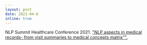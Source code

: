 ```yaml
---
layout: post
date: 2021-04-6
inline: true
---
```


NLP Summit Healthcare Conference 2021. 
<a href="https://www.nlpsummit.org/nlp-aspects-in-medical-records-from-visit-texts-to-medical-concepts-matrix/"> "NLP aspects in medical records- from visit summaries to medical concepts matrix”". </a>